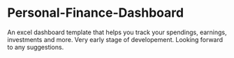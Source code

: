 # Personal-Finance-Dashboard
An excel dashboard template that helps you track your spendings, earnings, investments and more.
Very early stage of developement. Looking forward to any suggestions. 
